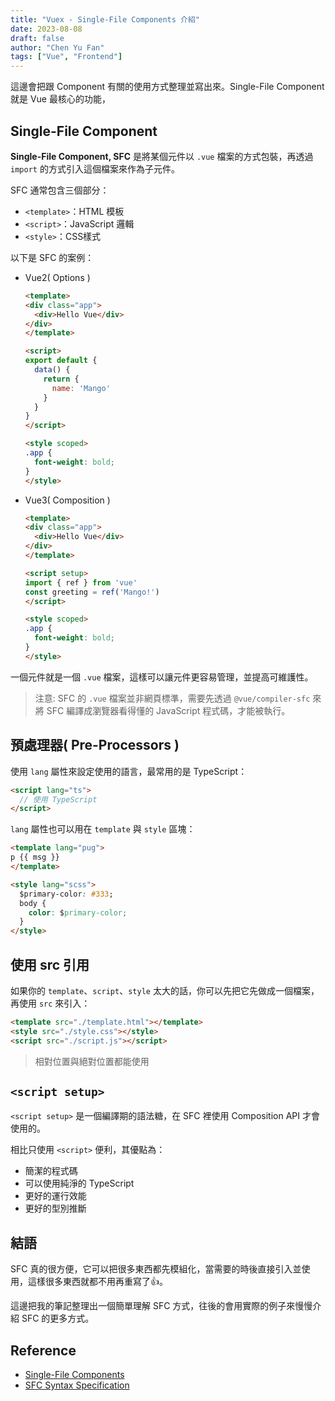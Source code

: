 ```yaml
---
title: "Vuex - Single-File Components 介紹"
date: 2023-08-08
draft: false
author: "Chen Yu Fan"
tags: ["Vue", "Frontend"]
---
```


這邊會把跟 Component 有關的使用方式整理並寫出來。Single-File Component 就是 Vue 最核心的功能，

<!--more-->

## Single-File Component

**Single-File Component, SFC** 是將某個元件以 `.vue` 檔案的方式包裝，再透過 `import` 的方式引入這個檔案來作為子元件。

SFC 通常包含三個部分：

- `<template>`：HTML 模板
- `<script>`：JavaScript 邏輯
-  `<style>`：CSS樣式

以下是 SFC 的案例：

- Vue2( Options )
	```html
  <template>
    <div class="app">
      <div>Hello Vue</div>
    </div>
  </template>
	
  <script>
    export default {
      data() {
        return {
          name: 'Mango'
        }
      }
    }
  </script>
	
	<style scoped>
	.app {
	  font-weight: bold;
	}
	</style>
	```
- Vue3( Composition )
	```html
	<template>
    <div class="app">
      <div>Hello Vue</div>
    </div>
	</template>
	
	<script setup>
	import { ref } from 'vue' 
	const greeting = ref('Mango!')
	</script>
	
	<style scoped>
	.app {
	  font-weight: bold;
	}
	</style>
	```

一個元件就是一個 `.vue` 檔案，這樣可以讓元件更容易管理，並提高可維護性。

> 注意: SFC 的 `.vue` 檔案並非網頁標準，需要先透過 `@vue/compiler-sfc` 來將 SFC 編譯成瀏覽器看得懂的 JavaScript 程式碼，才能被執行。

## 預處理器( Pre-Processors )

使用 `lang` 屬性來設定使用的語言，最常用的是 TypeScript：

```html
<script lang="ts">
  // 使用 TypeScript
</script>
```

`lang` 屬性也可以用在 `template` 與 `style` 區塊：

```html
<template lang="pug">
p {{ msg }}
</template>

<style lang="scss">
  $primary-color: #333;
  body {
    color: $primary-color;
  }
</style>
```

## 使用 src 引用

如果你的 `template`、`script`、`style` 太大的話，你可以先把它先做成一個檔案，再使用 `src` 來引入：

```html
<template src="./template.html"></template>
<style src="./style.css"></style>
<script src="./script.js"></script>
```

> 相對位置與絕對位置都能使用

## `<script setup>`

`<script setup>` 是一個編譯期的語法糖，在 SFC 裡使用  Composition API 才會使用的。

相比只使用 `<script>` 便利，其優點為：

- 簡潔的程式碼
- 可以使用純淨的 TypeScript
- 更好的運行效能
- 更好的型別推斷

## 結語

SFC 真的很方便，它可以把很多東西都先模組化，當需要的時後直接引入並使用，這樣很多東西就都不用再重寫了👍。

這邊把我的筆記整理出一個簡單理解 SFC 方式，往後的會用實際的例子來慢慢介紹 SFC 的更多方式。

## Reference

- [Single-File Components](https://vuejs.org/guide/scaling-up/sfc.html)
- [SFC Syntax Specification](https://vuejs.org/api/sfc-spec.html)